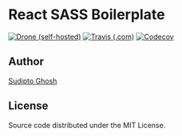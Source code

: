 # React SASS Boilerplate

[![Drone (self-hosted)](https://img.shields.io/drone/build/sudipto/react-sass-boilerplate.svg?logo=drone&server=https%3A%2F%2Fci.ghosh.pro&style=flat-square)](https://ci.ghosh.pro/sudipto/react-sass-boilerplate)
[![Travis (.com)](https://img.shields.io/travis/com/sudiptog81/react-sass-boilerplate.svg?logo=travis&style=flat-square)](https://travis-ci.com/sudiptog81/react-sass-boilerplate)
[![Codecov](https://img.shields.io/codecov/c/gh/sudiptog81/react-sass-boilerplate.svg?style=flat-square)](https://codecov.io/gh/sudiptog81/react-sass-boilerplate)

## Author

[Sudipto Ghosh](https://sudipto.ghosh.pro)

## License

Source code distributed under the MIT License.